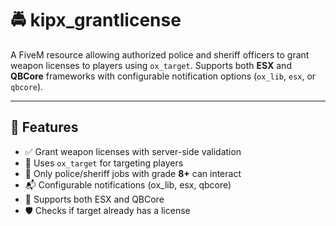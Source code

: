 # 🚔 kipx_grantlicense
A FiveM resource allowing authorized police and sheriff officers to grant weapon licenses to players using `ox_target`. Supports both **ESX** and **QBCore** frameworks with configurable notification options (`ox_lib`, `esx`, or `qbcore`).

---

## 🔧 Features

- ✅ Grant weapon licenses with server-side validation
- 🎯 Uses `ox_target` for targeting players
- 👮 Only police/sheriff jobs with grade **8+** can interact
- 📬 Configurable notifications (ox_lib, esx, qbcore)
- 🔄 Supports both ESX and QBCore
- 🛡️ Checks if target already has a license
